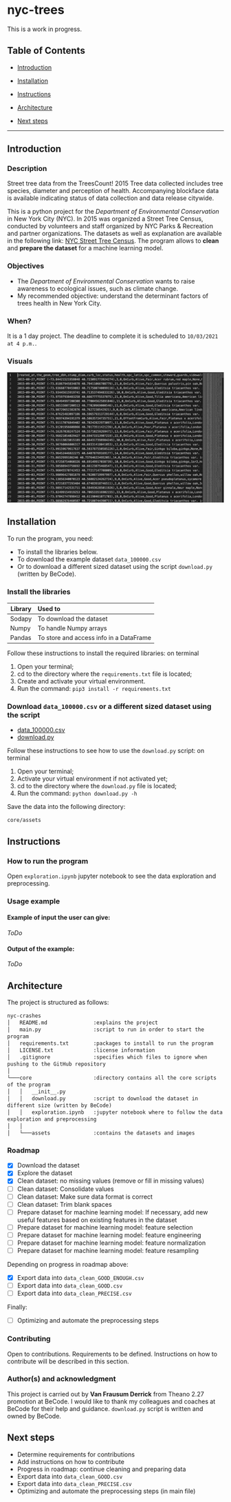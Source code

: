 # nyc-trees
This is a work in progress.


## Table of Contents

- [Introduction](#introduction)

- [Installation](#installation)

- [Instructions](#instructions)

- [Architecture](#architecture)

- [Next steps](#next-steps)

---

## Introduction
### Description
Street tree data from the TreesCount! 2015  Tree data collected includes tree species, diameter and perception of health. Accompanying blockface data is available indicating status of data collection and data release citywide.

This is a python project for the *Department of Environmental Conservation* in New York City (NYC). In 2015 was organized a Street Tree Census, conducted by volunteers and staff organized by NYC Parks & Recreation and partner organizations.
The datasets as well as explanation are available in the following link:
[NYC Street Tree Census](https://www.nycgovparks.org/trees/treescount). 
The program allows to **clean** and **prepare the dataset** for a machine learning model.

### Objectives
- The *Department of Environmental Conservation* wants to raise awareness to ecological issues, such as climate change.
- My recommended objective: understand the determinant factors of trees health in New York City.

### When?
It is a 1 day project.
The deadline to complete it is scheduled to `10/03/2021 at 4 p.m.`.

### Visuals
![Output cleaned dataset](core/assets/output_csv_good_enough.png)


## Installation
To run the program, you need:
- To install the libraries below.
- To download the example dataset `data_100000.csv` 
- Or to download a different sized dataset using the script `download.py` (written by BeCode).

### Install the libraries
| Library       | Used to                                        |
| ------------- | :----------------------------------------------|
| Sodapy        | To download the dataset                        |
| Numpy         | To handle Numpy arrays                         |
| Pandas        | To store and access info in a DataFrame        |

Follow these instructions to install the required libraries: on terminal
1. Open your terminal;
2. cd to the directory where the `requirements.txt` file is located;
3. Create and activate your virtual environment.
4. Run the command: 
```pip3 install -r requirements.txt```

### Download `data_100000.csv` or a different sized dataset using the script
- [data_100000.csv]()
- [download.py]()

Follow these instructions to see how to use the `download.py` script: on terminal
1. Open your terminal;
2. Activate your virtual environment if not activated yet;
2. cd to the directory where the `download.py` file is located;
3. Run the command:
```python download.py -h```

Save the data into the following directory:
```
core/assets
```

## Instructions
### How to run the program
Open `exploration.ipynb` jupyter notebook
to see the data exploration and preprocessing.

### Usage example
#### Example of input the user can give:
_ToDo_

#### Output of the example:
_ToDo_


## Architecture
The project is structured as follows:

```
nyc-crashes
│   README.md               :explains the project
│   main.py                 :script to run in order to start the program
│   requirements.txt        :packages to install to run the program
│   LICENSE.txt             :license information
│   .gitignore              :specifies which files to ignore when pushing to the GitHub repository
│
└───core                    :directory contains all the core scripts of the program
│   │   __init__.py
│   │   download.py         :script to download the dataset in different size (written by BeCode)
│   │   exploration.ipynb   :jupyter notebook where to follow the data exploration and preprocessing
│   │
│   └───assets              :contains the datasets and images
```

### Roadmap
- [x] Download the dataset
- [X] Explore the dataset
- [X] Clean dataset: no missing values (remove or fill in missing values)
- [ ] Clean dataset: Consolidate values
- [ ] Clean dataset: Make sure data format is correct
- [ ] Clean dataset: Trim blank spaces
- [ ] Prepare dataset for machine learning model: If necessary, add new useful features based on existing features in the dataset
- [ ] Prepare dataset for machine learning model: feature selection
- [ ] Prepare dataset for machine learning model: feature engineering
- [ ] Prepare dataset for machine learning model: feature normalization
- [ ] Prepare dataset for machine learning model: feature resampling

Depending on progress in roadmap above:
- [X] Export data into `data_clean_GOOD_ENOUGH.csv`
- [ ] Export data into `data_clean_GOOD.csv`
- [ ] Export data into `data_clean_PRECISE.csv`

Finally:
- [ ] Optimizing and automate the preprocessing steps


### Contributing
Open to contributions.
Requirements to be defined.
Instructions on how to contribute will be described in this section.


### Author(s) and acknowledgment
This project is carried out by **Van Frausum Derrick** from Theano 2.27 promotion at BeCode.
I would like to thank my colleagues and coaches at BeCode for their help and guidance.
`download.py` script is written and owned by BeCode.



## Next steps
- Determine requirements for contributions
- Add instructions on how to contribute
- Progress in roadmap: continue cleaning and preparing data
- Export data into `data_clean_GOOD.csv`
- Export data into `data_clean_PRECISE.csv`
- Optimizing and automate the preprocessing steps (in main file)
